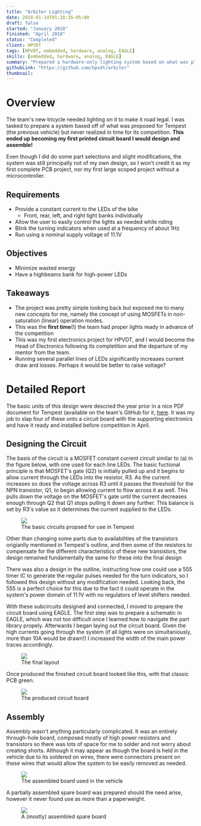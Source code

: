 ```yaml
---
title: "Arbiter Lighting"
date: 2018-01-14T01:28:35-05:00
draft: false
started: "January 2018"
finished: "April 2018"
status: "Completed"
client: HPVDT
tags: [HPVDT, embedded, hardware, analog, EAGLE]
skills: [embedded, hardware, analog, EAGLE]
summary: "Prepared a hardware-only lighting system based on what was planned for the team's previous vehicle, Tempest. **My first PCB!**"
githubLink: "https://github.com/hpvdt/arbiter"
thumbnail:
---
```


# Overview

The team's new tricycle needed lighting on it to make it road legal. I was tasked to prepare a system based off of what was 
proposed for Tempest (the previous vehicle) but never realized in time for its competition. **This ended up becoming my 
first printed circuit board I would design and assemble!**

Even though I did do some part selections and slight modifications, the system was still principally not of my own design, 
so I won't credit it as my first complete PCB project, nor my first large scoped project without a microcontroller.

## Requirements

- Provide a constant current to the LEDs of the bike
  - Front, rear, left, and right light banks individually
- Allow the user to easily control the lights as needed while riding
- Blink the turning indicators when used at a frequency of about 1Hz
- Run using a nominal supply voltage of 11.1V

## Objectives

- Minimize wasted energy
- Have a highbeams bank for high-power LEDs

## Takeaways

- The project was pretty simple looking back but exposed me to many new concepts for me, namely the concept of using MOSFETs 
in non-saturation (linear) operation modes.
- This was the **first time**(!) the team had proper lights ready in advance of the competition
- This was my first electronics project for HPVDT, and I would become the Head of Electronics following its completition and 
the departure of my mentor from the team.
- Running several parallel lines of LEDs significantly increases current draw and losses. Perhaps it would be better to raise voltage?

# Detailed Report

The basic units of this design were descried the year prior in a nice PDF document for Tempest (available on the team's GitHub 
for it, [here](https://github.com/hpvdt/tempest). It was my job to slap four of these onto a circuit board with the supporting 
electronics and have it ready and installed before competition in April.

## Designing the Circuit

The basis of the circuit is a MOSFET constant current circuit similar to (a) in the figure below, with one used for each line 
LEDs. The basic fuctional principle is that MOSFET's gate (Q2) is initially pulled up and it begins to allow current through the 
LEDs into the resistor, R3. As the current increases so does the voltage across R3 until it passes the threshold for the NPN 
transistor, Q1, to begin allowing current to flow across it as well. This pulls down the voltage on the MOSFET's gate until the 
current decreases enough through Q2 that Q1 stops pulling it down any further. This balance is set by R3's value so it 
determines the current supplied to the LEDs.

<figure>
<img src="/images/arbiter-brief.png">
<figcaption>The basic circuits propsed for use in Tempest</figcaption>
</figure>

Other than changing some parts due to availabilities of the transistors origianlly mentioned in Tempest's outline, and then some 
of the resistors to compensate for the different characteristics of these new transistors, the design remained fundamentally the 
same for these into the final design

There was also a design in the outline, instructing how one could use a 555 timer IC to generate the regular pulses needed for 
the turn indicators, so I followed this design without any modification needed. Looking back, the 555 is a perfect choice for 
this due to the fact it could operate in the system's power domain of 11.1V with no regulators of level shifters needed.

With these subcircuits designed and connected, I moved to prepare the circuit board using EAGLE. The first step was to prepare a 
schematic in EAGLE, which was not too difficult once I learned how to navigate the part library propely. Afterwards I began laying 
out the circuit board. Given the high currents going through the system (if all lights were on simultaniously, more than 10A would 
be drawn!) I increased the width of the main power traces accordingly.

<figure>
<img src="/images/arbiter-layout.png">
<figcaption>The final layout</figcaption>
</figure>

Once produced the finished circuit board looked like this, with that classic PCB green.

<figure>
<img src="/images/arbiter-board.jpg">
<figcaption>The produced circuit board</figcaption>
</figure>

## Assembly

Assembly wasn't anything particularly complicated. It was an entirely through-hole board, composed mostly of high power resistors 
and transistors so there was lots of space for me to solder and not worry about creating shorts. Although it may appear as though 
the board is held in the vehicle due to its soldered on wires, there were connectors present on these wires that would allow the 
system to be easily removed as needed.

<figure>
<img src="/images/arbiter-assembled.jpg">
<figcaption>The assembled board used in the vehicle</figcaption>
</figure>

A partially assembled spare board was prepared should the need arise, however it never found use as more than a paperweight.

<figure>
<img src="/images/arbiter-spare.jpg">
<figcaption>A (mostly) assembled spare board</figcaption>
</figure>

